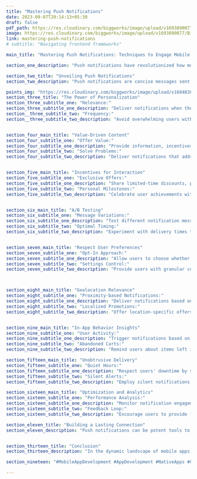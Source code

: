 ```yaml
---
title: "Mastering Push Notifications"
date: 2023-09-07T20:14:13+05:30
draft: false
pdf_path: https://res.cloudinary.com/biggworks/image/upload/v1693890077/Biggworks%20PDF%20of%20Blogs/iOS_vs._Android_Navigating_the_App_Development_Landscape_xxe5vn.pdf#toolbar=0
image: https://res.cloudinary.com/biggworks/image/upload/v1693890077/Biggworks%20PDF%20of%20Blogs/iOS_vs._Android_Navigating_the_App_Development_Landscape_xxe5vn.png
link: mastering-push-notifications
# subtitle: "Navigating frontend frameworks"

main_title: "Mastering Push Notifications: Techniques to Engage Mobile App Users"

section_one_description: "Push notifications have revolutionized how mobile apps interact with users, offering direct and timely engagement. However, their effective utilization requires finesse to strike the balance between user engagement and not overwhelming them. This article delves into the world of push notifications, exploring strategies to captivate mobile app users without driving them away."

section_two_title: "Unveiling Push Notifications"
section_two_description: "Push notifications are concise messages sent from apps to users' devices, delivering updates, reminders, or alerts. When used adeptly, they can enhance user experience and increase app retention."

points_img: "https://res.cloudinary.com/biggworks/image/upload/v1684838348/Group_11544_lwrsg0.png"
section_three_title: "The Power of Personalization"
section_three_subtitle_one: "Relevance:"
section_three_subtitle_one_description: "Deliver notifications when they're most pertinent to the user, enhancing engagement."
section__three_subtitle_two: "Frequency:"
section__three_subtitle_two_description: "Avoid overwhelming users with excessive notifications, as this can lead to opt-outs."


section_four_main_title: "Value-Driven Content"
section_four_subtitle_one: "Offer Value:"
section_four_subtitle_one_description: "Provide information, incentives, or solutions that cater to users' needs."
section_four_subtitle_two: "Solve Problems:"
section_four_subtitle_two_description: "Deliver notifications that address users' pain points, demonstrating the app's utility."


section_five_main_title: "Incentives for Interaction"
section_five_subtitle_one: "Exclusive Offers:"
section_five_subtitle_one_description: "Share limited-time discounts, promotions, or rewards to motivate users to open the app."
section_five_subtitle_two: "Personal Milestones:"
section_five_subtitle_two_description: "Celebrate user achievements within the app, fostering a sense of accomplishment."


section_six_main_title: "A/B Testing"
section_six_subtitle_one: "Message Variations:"
section_six_subtitle_one_description: "Test different notification messages to identify what resonates best with users."
section_six_subtitle_two: "Optimal Timing:"
section_six_subtitle_two_description: "Experiment with delivery times to determine when users are most responsive."


section_seven_main_title: "Respect User Preferences"
section_seven_subtitle_one: "Opt-In Approach:"
section_seven_subtitle_one_description: "Allow users to choose whether they want to receive notifications."
section_seven_subtitle_two: "Settings Control:"
section_seven_subtitle_two_description: "Provide users with granular control over notification types and frequencies."



section_eight_main_title: "Geolocation Relevance"
section_eight_subtitle_one: "Proximity-based Notifications:"
section_eight_subtitle_one_description: "Deliver notifications based on users' geographic location for contextually relevant content."
section_eight_subtitle_two: "Localized Promotions:"
section_eight_subtitle_two_description: "Offer location-specific offers to enhance engagement and drive foot traffic."


section_nine_main_title: "In-App Behavior Insights"
section_nine_subtitle_one: "User Activity:"
section_nine_subtitle_one_description: "Trigger notifications based on users' interactions within the app."
section_nine_subtitle_two: "Abandoned Carts:"
section_nine_subtitle_two_description: "Remind users about items left in their shopping carts, encouraging conversions."

section_fifteen_main_title: "Unobtrusive Delivery"
section_fifteen_subtitle_one: "Quiet Hours:"
section_fifteen_subtitle_one_description: "Respect users' downtime by sending notifications during non-intrusive hours."
section_fifteen_subtitle_two: "Silent Alerts:"
section_fifteen_subtitle_two_description: "Employ silent notifications for non-urgent updates to avoid disruption."

section_sixteen_main_title: "Optimization and Analytics"
section_sixteen_subtitle_one: "Performance Analysis:"
section_sixteen_subtitle_one_description: "Monitor notification engagement rates to fine-tune strategies."
section_sixteen_subtitle_two: "Feedback Loop:"
section_sixteen_subtitle_two_description: "Encourage users to provide feedback on notification effectiveness."

section_eleven_title: "Building a Lasting Connection"
section_eleven_description: "Push notifications can be potent tools to engage mobile app users, provided they're executed thoughtfully. By understanding user preferences, crafting personalized and valuable content, and respecting their boundaries, apps can forge lasting connections and enhance user satisfaction."


section_thirteen_title: "Conclusion"
section_thirteen_description: "In the dynamic landscape of mobile apps, mastering push notifications requires an ongoing commitment to refinement, experimentation, and user-centricity. By skillfully employing these strategies, apps can transform notifications into a powerful conduit for user engagement, driving app success." 

section_nineteen: "#MobileAppDevelopment #AppDevelopment #NativeApps #CrossPlatformApps #iOSApps #AndroidApps #PWAs #ReactNative #Flutter #Xamarin #MobileTech #CodeEfficiency #UserExperience #AppSolutions #TechInnovation #UIUXDesign #DigitalExperiences #HybridApps #MobileDev #AppProgramming"

---
```



